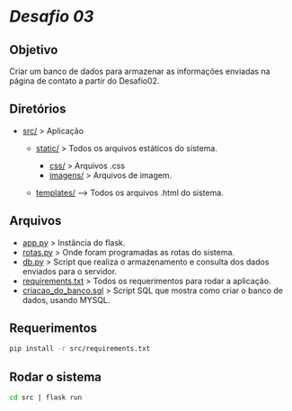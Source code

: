 # ***Desafio 03***

## **Objetivo**

Criar um banco de dados para armazenar as informações enviadas na página de contato a partir do Desafio02.

## **Diretórios**

- [src/](src/) > Aplicação
    - [static/](src/static/) > Todos os arquivos estáticos do sistema.
        - [css/](src/static/css/) > Arquivos .css
        - [imagens/](src/static/imagens/) > Arquivos de imagem.
    
    - [templates/](src/templates/) --> Todos os arquivos .html do sistema.

## **Arquivos**
- [app.py](src/app.py) > Instância do flask.
- [rotas.py](src/rotas.py) > Onde foram programadas as rotas do sistema.
- [db.py](src/db.py) > Script que realiza o armazenamento e consulta dos dados enviados para o servidor.
- [requirements.txt](src/requirements.txt) > Todos os requerimentos para rodar a aplicação.
- [criacao_do_banco.sql](src/criacao_do_banco.sql) > Script SQL que mostra como criar o banco de dados, usando MYSQL.

## **Requerimentos**

```bash
pip install -r src/requirements.txt
```

## **Rodar o sistema**
    
```bash
cd src | flask run
```